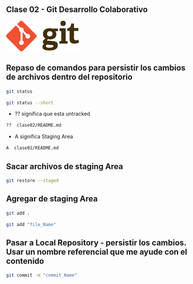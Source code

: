 ## Clase 02 - Git Desarrollo Colaborativo

![alt text](image.png)

## Repaso de comandos para persistir los cambios de archivos dentro del repositorio


```sh
git status
```
```sh
git status --short
```

* ?? significa que esta untracked
```sh
??  clase02/README.md
```

* A significa Staging Area
```sh
A  clase02/README.md
```

## Sacar archivos de staging Area
```sh
git restore --staged 
```

## Agregar de staging Area
```sh
git add .
```
```sh
git add "file_Name"
```

## Pasar a Local Repository - persistir los cambios. Usar un nombre referencial que me ayude con el contenido

```sh
git commit -m "commit_Name"
```
